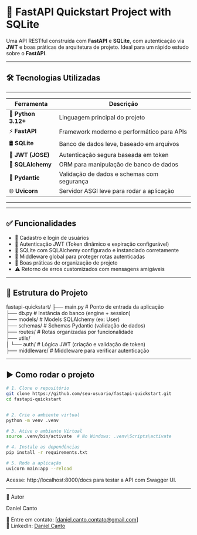 # 🚀 FastAPI Quickstart Project with SQLite

Uma API RESTful construída com **FastAPI** e **SQLite**, com autenticação via **JWT** e boas práticas de arquitetura de projeto. 
Ideal para um rápido estudo sobre o **FastAPI**.

---

## 🛠️ Tecnologias Utilizadas

-------------------------------------------------------------------------
| Ferramenta            | Descrição                                     |
|-----------------------|-----------------------------------------------|
| 🐍 **Python 3.12+**   | Linguagem principal do projeto                |
| ⚡ **FastAPI**         | Framework moderno e performático para APIs    |
| 🛢️ **SQLite**         | Banco de dados leve, baseado em arquivos      |
| 🔐 **JWT (JOSE)**     | Autenticação segura baseada em token          |
| 🧰 **SQLAlchemy**     | ORM para manipulação de banco de dados        |
| 🧪 **Pydantic**       | Validação de dados e schemas com segurança    |
| 🌐 **Uvicorn**        | Servidor ASGI leve para rodar a aplicação     |
-------------------------------------------------------------------------

---

## ✅ Funcionalidades

- 📌 Cadastro e login de usuários
- 🔐 Autenticação JWT (Token dinâmico e expiração configurável)
- 🧱 SQLite com SQLAlchemy configurado e instanciado corretamente
- 🧼 Middleware global para proteger rotas autenticadas
- 🎯 Boas práticas de organização de projeto
- ⚠️ Retorno de erros customizados com mensagens amigáveis

---

## 📁 Estrutura do Projeto
fastapi-quickstart/
├── main.py # Ponto de entrada da aplicação <br>
├── db.py # Instância do banco (engine + session) <br>
├── models/ # Models SQLAlchemy (ex: User) <br>
├── schemas/ # Schemas Pydantic (validação de dados) <br>
├── routes/ # Rotas organizadas por funcionalidade <br>
├── utils/ <br>
│ └── auth/ # Lógica JWT (criação e validação de token) <br>
├── middleware/ # Middleware para verificar autenticação <br>

---

## ▶️ Como rodar o projeto

```bash
# 1. Clone o repositório
git clone https://github.com/seu-usuario/fastapi-quickstart.git
cd fastapi-quickstart


# 2. Crie o ambiente virtual
python -m venv .venv

# 3. Ative o ambiente Virtual
source .venv/bin/activate  # No Windows: .venv\Scripts\activate

# 4. Instale as dependências
pip install -r requirements.txt

# 5. Rode a aplicação
uvicorn main:app --reload
```

Acesse: http://localhost:8000/docs para testar a API com Swagger UI.

---

🙌 Autor

Daniel Canto

📧 Entre em contato: [daniel.canto.contato@gmail.com] <br>
💼 LinkedIn: [Daniel Canto](www.linkedin.com/in/daniel-canto-767399234) 